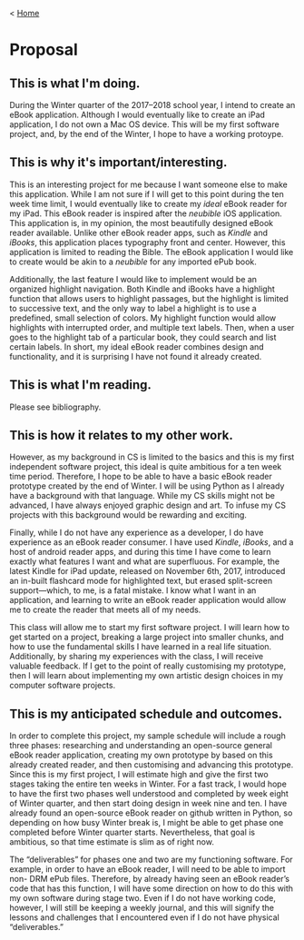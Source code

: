 < [Home](/README.md)

# Proposal

## This is what I'm doing.
During the Winter quarter of the 2017–2018 school year, I intend to create an eBook application. Although I would eventually like to create an iPad application, I do not own a Mac OS device. This will be my first software project, and, by the end of the Winter, I hope to have a working protoype.

## This is why it's important/interesting.
This is an interesting project for me because I want someone else to make this application. While I am not sure if I will get to this point during the ten week time limit, I would eventually like to create my *ideal* eBook reader for my iPad. This eBook reader is inspired after the *neubible* iOS application. This application is, in my opinion, the most beautifully designed eBook reader available. Unlike other eBook reader apps, such as *Kindle* and *iBooks*, this application places typography front and center. However, this application is limited to reading the Bible. The eBook application I would like to create would be akin to a *neubible* for any imported ePub book.

Additionally, the last feature I would like to implement would be an organized highlight navigation. Both Kindle and iBooks have a highlight function that allows users to highlight passages, but the highlight is limited to successive text, and the only way to label a highlight is to use a predefined, small selection of colors. My highlight function would allow highlights with interrupted order, and multiple text labels. Then, when a user goes to the highlight tab of a particular book, they could search and list certain labels. In short, my ideal eBook reader combines design and functionality, and it is surprising I have not found it already created.

## This is what I'm reading.
Please see bibliography.

## This is how it relates to my other work.
However, as my background in CS is limited to the basics and this is my first independent software project, this ideal is quite ambitious for a ten week time period. Therefore, I hope to be able to have a basic eBook reader prototype created by the end of Winter. I will be using Python as I already have a background with that language. While my CS skills might not be advanced, I have always enjoyed graphic design and art. To infuse my CS projects with this background would be rewarding and exciting.

Finally, while I do not have any experience as a developer, I do have experience as an eBook reader consumer. I have used *Kindle*, *iBooks*, and a host of android reader apps, and during this time I have come to learn exactly what features I want and what are superfluous. For example, the latest Kindle for iPad update, released on November 6th, 2017, introduced an in-built flashcard mode for highlighted text, but erased split-screen support—which, to me, is a fatal mistake. I know what I want in an application, and learning to write an eBook reader application would allow me to create the reader that meets all of my needs.

This class will allow me to start my first software project. I will learn how to get started on a project, breaking a large project into smaller chunks, and how to use the fundamental skills I have learned in a real life situation. Additionally, by sharing my experiences with the class, I will receive valuable feedback. If I get to the point of really customising my prototype, then I will learn about implementing my own artistic design choices in my computer software projects.

## This is my anticipated schedule and outcomes. 
In order to complete this project, my sample schedule will include a rough three phases: researching and understanding an open-source general eBook reader application, creating my own prototype by based on this already created reader, and then customising and advancing this prototype. Since this is my first project, I will estimate high and give the first two stages taking the entire ten weeks in Winter. For a fast track, I would hope to have the first two phases well understood and completed by week eight of Winter quarter, and then start doing design in week nine and ten. I have already found an open-source eBook reader on github written in Python, so depending on how busy Winter break is, I might be able to get phase one completed before Winter quarter starts. Nevertheless, that goal is ambitious, so that time estimate is slim as of right now.

The “deliverables” for phases one and two are my functioning software. For example, in order to have an eBook reader, I will need to be able to import non- DRM ePub files. Therefore, by already having seen an eBook reader’s code that has this function, I will have some direction on how to do this with my own software during stage two. Even if I do not have working code, however, I will still be keeping a weekly journal, and this will signify the lessons and challenges that I encountered even if I do not have physical “deliverables.”
